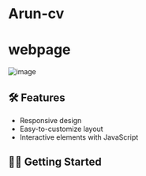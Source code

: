 # Arun-cv
# webpage
![image](https://roadmap.sh/projects/single-page-cv?semt=ais_hybrid?raw=true)

## 🛠️ Features  

- Responsive design  
- Easy-to-customize layout  
- Interactive elements with JavaScript  

## 🧑‍💻 Getting Started  
